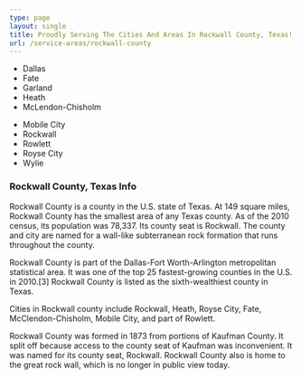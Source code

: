 ```yaml
---
type: page
layout: single
title: Proudly Serving The Cities And Areas In Rockwall County, Texas!
url: /service-areas/rockwall-county
---
```


<section class="counties">

- Dallas
- Fate
- Garland 
- Heath
- McLendon-Chisholm

* Mobile City
* Rockwall 
* Rowlett 
* Royse City 
* Wylie 

</section>

### Rockwall County, Texas Info

Rockwall County is a county in the U.S. state of Texas. At 149 square miles, Rockwall County has the smallest area of any Texas county. As of the 2010 census, its population was 78,337. Its county seat is Rockwall. The county and city are named for a wall-like subterranean rock formation that runs throughout the county.

Rockwall County is part of the Dallas-Fort Worth-Arlington metropolitan statistical area. It was one of the top 25 fastest-growing counties in the U.S. in 2010.[3] Rockwall County is listed as the sixth-wealthiest county in Texas.

Cities in Rockwall county include Rockwall, Heath, Royse City, Fate, McClendon-Chisholm, Mobile City, and part of Rowlett. 

Rockwall County was formed in 1873 from portions of Kaufman County. It split off because access to the county seat of Kaufman was inconvenient. It was named for its county seat, Rockwall. Rockwall County also is home to the great rock wall, which is no longer in public view today.